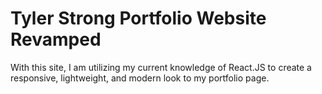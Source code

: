 # Tyler Strong Portfolio Website Revamped

With this site, I am utilizing my current knowledge of React.JS to create a responsive, lightweight, and modern look to my portfolio page.

